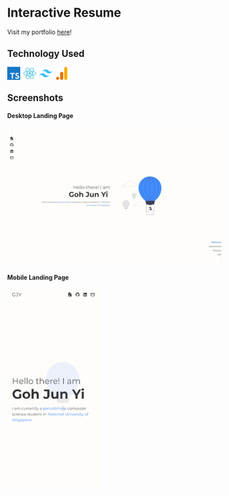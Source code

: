 # Interactive Resume

Visit my portfolio [here](https://gohjunyi.dev)!

## Technology Used

<div style="display: flex; gap: 0.5em;">
  <img src="src/assets/icons/typescript.svg" width="30px" />
  <img src="src/assets/icons/react.svg" width="30px" />
  <img src="src/assets/icons/tailwindcss-icon.svg" width="30px" />
  <img src="src/assets/icons/google_analytics.svg" width="30px" />
</div>

## Screenshots

#### Desktop Landing Page
<img src="misc/desktop_landing.jpg" width="500px" />


#### Mobile Landing Page
<img src="misc/mobile_landing.png" width="214px" />